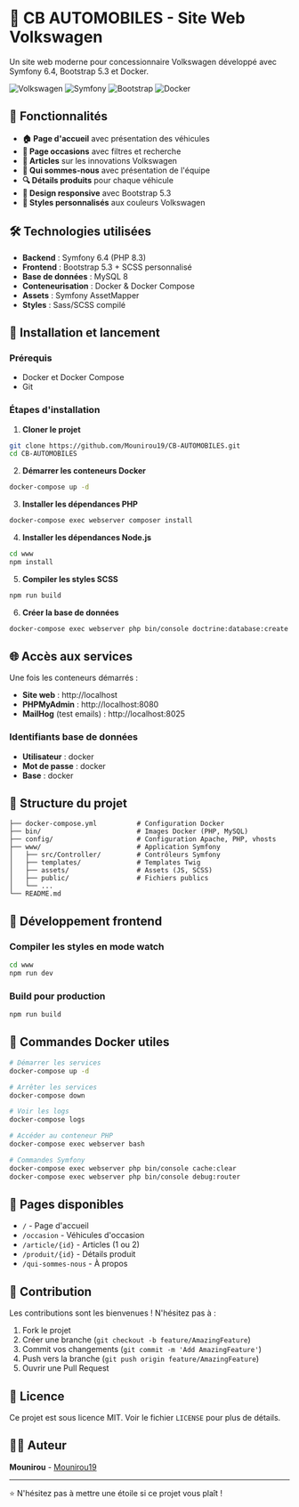 # 🚗 CB AUTOMOBILES - Site Web Volkswagen

Un site web moderne pour concessionnaire Volkswagen développé avec Symfony 6.4, Bootstrap 5.3 et Docker.

![Volkswagen](https://img.shields.io/badge/Volkswagen-Concessionnaire-blue)
![Symfony](https://img.shields.io/badge/Symfony-6.4-green)
![Bootstrap](https://img.shields.io/badge/Bootstrap-5.3-purple)
![Docker](https://img.shields.io/badge/Docker-Containerized-blue)

## 🌟 Fonctionnalités

- **🏠 Page d'accueil** avec présentation des véhicules
- **🚙 Page occasions** avec filtres et recherche
- **📰 Articles** sur les innovations Volkswagen
- **👥 Qui sommes-nous** avec présentation de l'équipe
- **🔍 Détails produits** pour chaque véhicule
- **📱 Design responsive** avec Bootstrap 5.3
- **🎨 Styles personnalisés** aux couleurs Volkswagen

## 🛠️ Technologies utilisées

- **Backend** : Symfony 6.4 (PHP 8.3)
- **Frontend** : Bootstrap 5.3 + SCSS personnalisé
- **Base de données** : MySQL 8
- **Conteneurisation** : Docker & Docker Compose
- **Assets** : Symfony AssetMapper
- **Styles** : Sass/SCSS compilé

## 🚀 Installation et lancement

### Prérequis
- Docker et Docker Compose
- Git

### Étapes d'installation

1. **Cloner le projet**
```bash
git clone https://github.com/Mounirou19/CB-AUTOMOBILES.git
cd CB-AUTOMOBILES
```

2. **Démarrer les conteneurs Docker**
```bash
docker-compose up -d
```

3. **Installer les dépendances PHP**
```bash
docker-compose exec webserver composer install
```

4. **Installer les dépendances Node.js**
```bash
cd www
npm install
```

5. **Compiler les styles SCSS**
```bash
npm run build
```

6. **Créer la base de données**
```bash
docker-compose exec webserver php bin/console doctrine:database:create --if-not-exists
```

## 🌐 Accès aux services

Une fois les conteneurs démarrés :

- **Site web** : http://localhost
- **PHPMyAdmin** : http://localhost:8080
- **MailHog** (test emails) : http://localhost:8025

### Identifiants base de données
- **Utilisateur** : docker
- **Mot de passe** : docker
- **Base** : docker

## 📁 Structure du projet

```
├── docker-compose.yml          # Configuration Docker
├── bin/                        # Images Docker (PHP, MySQL)
├── config/                     # Configuration Apache, PHP, vhosts
├── www/                        # Application Symfony
│   ├── src/Controller/         # Contrôleurs Symfony
│   ├── templates/              # Templates Twig
│   ├── assets/                 # Assets (JS, SCSS)
│   ├── public/                 # Fichiers publics
│   └── ...
└── README.md
```

## 🎨 Développement frontend

### Compiler les styles en mode watch
```bash
cd www
npm run dev
```

### Build pour production
```bash
npm run build
```

## 🐳 Commandes Docker utiles

```bash
# Démarrer les services
docker-compose up -d

# Arrêter les services
docker-compose down

# Voir les logs
docker-compose logs

# Accéder au conteneur PHP
docker-compose exec webserver bash

# Commandes Symfony
docker-compose exec webserver php bin/console cache:clear
docker-compose exec webserver php bin/console debug:router
```

## 📱 Pages disponibles

- `/` - Page d'accueil
- `/occasion` - Véhicules d'occasion
- `/article/{id}` - Articles (1 ou 2)
- `/produit/{id}` - Détails produit
- `/qui-sommes-nous` - À propos

## 🤝 Contribution

Les contributions sont les bienvenues ! N'hésitez pas à :

1. Fork le projet
2. Créer une branche (`git checkout -b feature/AmazingFeature`)
3. Commit vos changements (`git commit -m 'Add AmazingFeature'`)
4. Push vers la branche (`git push origin feature/AmazingFeature`)
5. Ouvrir une Pull Request

## 📄 Licence

Ce projet est sous licence MIT. Voir le fichier `LICENSE` pour plus de détails.

## 👨‍💻 Auteur

**Mounirou** - [Mounirou19](https://github.com/Mounirou19)

---

⭐ N'hésitez pas à mettre une étoile si ce projet vous plaît !